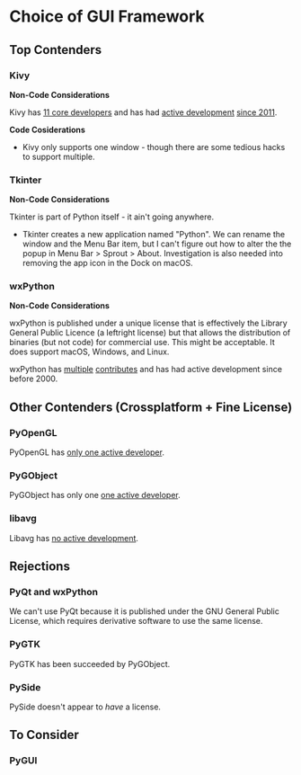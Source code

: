 # Choice of GUI Framework

## Top Contenders

### Kivy

**Non-Code Considerations**

Kivy has [11 core developers](https://kivy.org/#aboutus) and has had [active development](https://github.com/kivy/kivy/graphs/commit-activity) [since 2011](https://github.com/kivy/kivy/releases).

**Code Cosiderations**

- Kivy only supports one window - though there are some tedious hacks to support multiple.

### Tkinter

**Non-Code Considerations**

Tkinter is part of Python itself - it ain't going anywhere.

- Tkinter creates a new application named "Python". We can rename the window and the Menu Bar item, but I can't figure out how to alter the the popup in Menu Bar > Sprout > About. Investigation is also needed into removing the app icon in the Dock on macOS.

### wxPython

**Non-Code Considerations**

wxPython is published under a unique license that is effectively the Library General Public Licence (a leftright license) but that allows the distribution of binaries (but not code) for commercial use. This might be acceptable. It does support macOS, Windows, and Linux.

wxPython has [multiple](https://github.com/wxWidgets/wxWidgets/graphs/contributors) [contributes](https://github.com/wxWidgets/Phoenix/graphs/contributors) and has had active development since before 2000.

## Other Contenders (Crossplatform + Fine License)

### PyOpenGL

PyOpenGL has [only one active developer](https://github.com/mcfletch/pyopengl/graphs/contributors).

### PyGObject

PyGObject has only one [one active developer](https://gitlab.gnome.org/GNOME/pygobject/activity).

### libavg

Libavg has [no active development](https://github.com/libavg/libavg/graphs/commit-activity).

## Rejections

### PyQt and wxPython

We can't use PyQt because it is published under the GNU General Public License, which requires derivative software to use the same license.

### PyGTK

PyGTK has been succeeded by PyGObject.

### PySide

PySide doesn't appear to *have* a license.

## To Consider

### PyGUI

### 